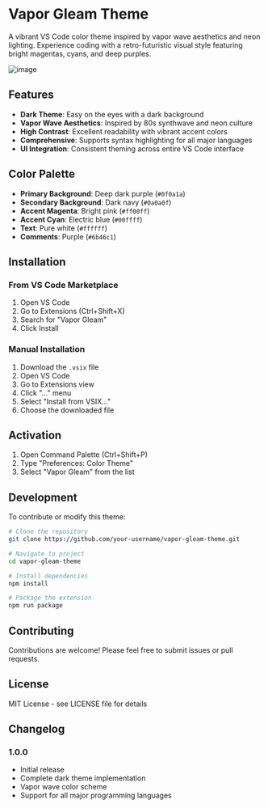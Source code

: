 # Vapor Gleam Theme

A vibrant VS Code color theme inspired by vapor wave aesthetics and neon lighting. Experience coding with a retro-futuristic visual style featuring bright magentas, cyans, and deep purples.

![image](https://github.com/user-attachments/assets/dddc1241-93fc-4b05-83c1-4165974b7e41)

## Features

- **Dark Theme**: Easy on the eyes with a dark background
- **Vapor Wave Aesthetics**: Inspired by 80s synthwave and neon culture  
- **High Contrast**: Excellent readability with vibrant accent colors
- **Comprehensive**: Supports syntax highlighting for all major languages
- **UI Integration**: Consistent theming across entire VS Code interface

## Color Palette

- **Primary Background**: Deep dark purple (`#0f0a1a`)
- **Secondary Background**: Dark navy (`#0a0a0f`)
- **Accent Magenta**: Bright pink (`#ff00ff`)
- **Accent Cyan**: Electric blue (`#00ffff`)
- **Text**: Pure white (`#ffffff`)
- **Comments**: Purple (`#6b46c1`)

## Installation

### From VS Code Marketplace

1. Open VS Code
2. Go to Extensions (Ctrl+Shift+X)
3. Search for "Vapor Gleam"
4. Click Install

### Manual Installation

1. Download the `.vsix` file
2. Open VS Code
3. Go to Extensions view
4. Click "..." menu
5. Select "Install from VSIX..."
6. Choose the downloaded file

## Activation

1. Open Command Palette (Ctrl+Shift+P)
2. Type "Preferences: Color Theme"
3. Select "Vapor Gleam" from the list

## Development

To contribute or modify this theme:

```bash
# Clone the repository
git clone https://github.com/your-username/vapor-gleam-theme.git

# Navigate to project
cd vapor-gleam-theme

# Install dependencies
npm install

# Package the extension
npm run package
```

## Contributing

Contributions are welcome! Please feel free to submit issues or pull requests.

## License

MIT License - see LICENSE file for details

## Changelog

### 1.0.0

- Initial release
- Complete dark theme implementation
- Vapor wave color scheme
- Support for all major programming languages
